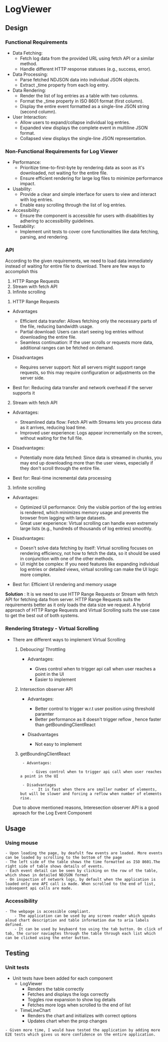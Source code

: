 # LogViewer

## Design

### Functional Requirements

- Data Fetching:
    - Fetch log data from the provided URL using fetch API or a similar method.
    - Handle different HTTP response statuses (e.g., success, error).
- Data Processing:
    - Parse fetched NDJSON data into individual JSON objects.
    - Extract _time property from each log entry.
- Data Rendering:
    - Render the list of log entries as a table with two columns.
    - Format the _time property in ISO 8601 format (first column).
    - Display the entire event formatted as a single-line JSON string (second column).
- User Interaction:
    - Allow users to expand/collapse individual log entries.
    - Expanded view displays the complete event in multiline JSON format.
    - Collapsed view displays the single-line JSON representation.


### Non-Functional Requirements for Log Viewer
- Performance:
    - Prioritize time-to-first-byte by rendering data as soon as it's downloaded, not waiting for the entire file.
    - Ensure efficient rendering for large log files to minimize performance impact.
- Usability:
    - Provide a clear and simple interface for users to view and interact with log entries.
    - Enable easy scrolling through the list of log entries.
- Accessibility:
    - Ensure the component is accessible for users with disabilities by adhering to accessibility guidelines.
- Testability:
    - Implement unit tests to cover core functionalities like data fetching, parsing, and rendering.

### API

According to the given requirements, we need to load data immediately instead of waiting for entire file to download. There are few ways to accomplish this

1. HTTP Range Requests
2. Stream with fetch API
3. Infinite scrolling

1) HTTP Range Requests


- Advantages 
    - Efficient data transfer: Allows fetching only the necessary parts of the file, reducing bandwidth usage.
    - Partial download: Users can start seeing log entries without downloading the entire file.
    - Seamless continuation: If the user scrolls or requests more data, additional ranges can be fetched on demand.
- Disadvantages
    - Requires server support: Not all servers might support range requests, so this may require configuration or adjustments on the server side.

- Best for: Reducing data transfer and network overhead if the server supports it

2) Stream with fetch API

- Advantages:

    - Streamlined data flow: Fetch API with Streams lets you process data as it arrives, reducing load time.
    - Improved user experience: Logs appear incrementally on the screen, without waiting for the full file.

- Disadvantages:

    - Potentially more data fetched: Since data is streamed in chunks, you may end up downloading more than the user views, especially if they don't scroll through the entire file.

- Best for: Real-time incremental data processing

3) Infinite scrolling

- Advantages:

    - Optimized UI performance: Only the visible portion of the log entries is rendered, which minimizes memory usage and prevents the browser from lagging with large datasets.
    - Great user experience: Virtual scrolling can handle even extremely large lists (e.g., hundreds of thousands of log entries) smoothly.

- Disadvantages:

    - Doesn't solve data fetching by itself: Virtual scrolling focuses on rendering efficiency, not how to fetch the data, so it should be used in conjunction with one of the other methods.
    - UI might be complex: If you need features like expanding individual log entries or detailed views, virtual scrolling can make the UI logic more complex.

- Best for: Efficient UI rendering and memory usage

**Solution** : It is we need to use HTTP Range Requests or Stream with fetch API for fetching data from server. HTTP Range Requests suits the requirements better as it only loads the data size we request. A hybrid approach of HTTP Range Requests and Virtual Scrolling suits the use case to get the best out of both systems. 

### Rendering Strategy - Virtual Scrolling

- There are different ways to implement Virtual Scrolling
    1. Deboucing/ Throttling

        - Advantages:

            - Gives control when to trigger api call when user reaches a point in the UI
            - Easier to implement

    2. Intersection observer API

        - Advantages:

            - Better control to trigger w.r.t user position using threshold paramter
            - Better performance as it doesn't trigger reflow , hence faster than getBoundingClientReact
        
        - Disadvantages
            - Not easy to implement


    3. getBoundingClientReact

            - Advantages:

                - Gives control when to trigger api call when user reaches a point in the UI
            
            - Disadvantages
                -  It is fast when there are smaller number of elements, but will be slower and forcing a reflow when number of elements rise.  
            
    Due to above mentioned reasons, Interesection observer API is a good aproach for the Log Event Component




## Usage

### Using mouse 

    - Upon loading the page, by deafult few events are loaded. More events can be loaded by scrolling to the bottom of the page
    - The left side of the table shows the time formatted as ISO 8601.The right side of table shows details of events.
    - Each event detail can be seen by clicking on the row of the table, which shows in detailed NDJSON format
    - On inspection of network logs, by default when the application is loaded only one API call is made. When scrolled to the end of list, subsequent api calls are made. 

### Accessibility

    - The webpage is accessible compliant. 
        - The application can be used by any screen reader which speaks aloud chart description and table information due to aria labels defined.
        - It can be used by keybaord too using the tab button. On click of tab, the cursor naviagtes through the table through each list which can be clicked using the enter button.



## Testing

### Unit tests
   
   - Unit tests have been added for each component
        - LogViewer
            - Renders the table correctly 
            - Fetches and displays the logs correctly
            - Toggles row expansion to show log details
            - Fetches more logs when scrolled to the end of list
        - TimeLineChart
            - Renders the chart and initializes with correct options
            - Updates chart when the prop changes

    - Given more time, I would have tested the application by adding more E2E tests which gives us more confidence on the entire application.




